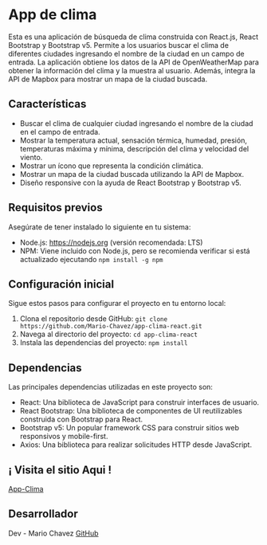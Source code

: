 # App de clima

Esta es una aplicación de búsqueda de clima construida con React.js, React Bootstrap y Bootstrap v5. Permite a los usuarios buscar el clima de diferentes ciudades ingresando el nombre de la ciudad en un campo de entrada. La aplicación obtiene los datos de la API de OpenWeatherMap para obtener la información del clima y la muestra al usuario. Además, integra la API de Mapbox para mostrar un mapa de la ciudad buscada.

## Características

-   Buscar el clima de cualquier ciudad ingresando el nombre de la ciudad en el campo de entrada.
-   Mostrar la temperatura actual, sensación térmica, humedad, presión, temperaturas máxima y mínima, descripción del clima y velocidad del viento.
-   Mostrar un ícono que representa la condición climática.
-   Mostrar un mapa de la ciudad buscada utilizando la API de Mapbox.
-   Diseño responsive con la ayuda de React Bootstrap y Bootstrap v5.

## Requisitos previos

Asegúrate de tener instalado lo siguiente en tu sistema:

-   Node.js: https://nodejs.org (versión recomendada: LTS)
-   NPM: Viene incluido con Node.js, pero se recomienda verificar si está actualizado ejecutando `npm install -g npm`

## Configuración inicial

Sigue estos pasos para configurar el proyecto en tu entorno local:

1. Clona el repositorio desde GitHub: `git clone https://github.com/Mario-Chavez/app-clima-react.git`
2. Navega al directorio del proyecto: `cd app-clima-react`
3. Instala las dependencias del proyecto: `npm install`

## Dependencias

Las principales dependencias utilizadas en este proyecto son:

-   React: Una biblioteca de JavaScript para construir interfaces de usuario.
-   React Bootstrap: Una biblioteca de componentes de UI reutilizables construida con Bootstrap para React.
-   Bootstrap v5: Un popular framework CSS para construir sitios web responsivos y mobile-first.
-   Axios: Una biblioteca para realizar solicitudes HTTP desde JavaScript.

## ¡ Visita el sitio Aqui !

[App-Clima](https://ap-clima-reactjs-v1.netlify.app)

## Desarrollador

Dev - Mario Chavez [GitHub](https://github.com/Mario-Chavez)
